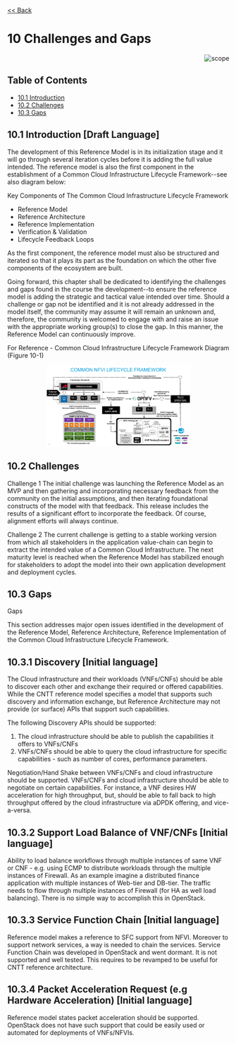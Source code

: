 [<< Back](../../ref_model)
# 10 Challenges and Gaps

<p align="right"><img src="../figures/bogo_sdc.png" alt="scope" title="Scope" width="35%"/></p>

## Table of Contents
* [10.1 Introduction](#10.1)
* [10.2 Challenges](#10.2)
* [10.3 Gaps](#10.3)

<a name="10.1"></a>
## 10.1 Introduction [Draft Language]

The development of this Reference Model is in its initialization stage and it will go through several iteration cycles before it is adding the full value intended. The reference model is also the first component in the establishment of a Common Cloud Infrastructure Lifecycle Framework--see also diagram below:

Key Components of The Common Cloud Infrastructure Lifecycle Framework

- Reference Model
- Reference Architecture
- Reference Implementation
- Verification & Validation
- Lifecycle Feedback Loops

As the first component, the reference model must also be structured and iterated so that it plays its part as the foundation on which the other five components of the ecosystem are built.

Going forward, this chapter shall be dedicated to identifying the challenges and gaps found in the course the development--to ensure the reference model is adding the strategic and tactical value intended over time. Should a challenge or gap not be identified and it is not already addressed in the model itself, the community may assume it will remain an unknown and, therefore, the community is welcomed to engage with and raise an issue with the appropriate working group(s) to close the gap. In this manner, the Reference Model can continuously improve.

For Reference - Common Cloud Infrastructure Lifecycle Framework Diagram (Figure 10-1)
<p align="center"><img src="../figures/ch10-fig-10-1-common-nfvi_lifecycle_framework.png" alt="Framework" title="Framework" width="65%"/></p>

<a name="10.2"></a>
## 10.2 Challenges 

Challenge 1
The initial challenge was launching the Reference Model as an MVP and then gathering and incorporating necessary feedback from the community on the initial assumptions, and then iterating foundational constructs of the model with that feedback. This release includes the results of a significant effort to incorporate the feedback. Of course, alignment efforts will always continue.

Challenge 2
The current challenge is getting to a stable working version from which all stakeholders in the application value-chain can begin to extract the intended value of a Common Cloud Infrastructure. The next maturity level is reached when the Reference Model has stabilized enough for stakeholders to adopt the model into their own application development and deployment cycles.


## 10.3 Gaps 

Gaps

This section addresses major open issues identified in the development of the Reference Model, Reference Architecture, Reference Implementation of the Common Cloud Infrastructure Lifecycle Framework. 

## 10.3.1 Discovery [Initial language]
The Cloud infrastructure and their workloads (VNFs/CNFs) should be able to discover each other and exchange their required or offered capabilities. While the CNTT reference model specifies a model that supports such discovery and information exchange, but Reference Architecture may not provide (or surface) APIs that support such capabilities. 

The following Discovery APIs should be supported: 
1. The cloud infrastructure should be able to publish the capabilities it offers to VNFs/CNFs 
1. VNFs/CNFs should be able to query the cloud infrastructure for specific capabilities - such as number of cores, performance parameters. 

Negotiation/Hand Shake between VNFs/CNFs and cloud infrastructure should be supported.  VNFs/CNFs and cloud infrastructure should be able to negotiate on certain capabilities. For instance, a VNF desires HW acceleration for high throughput, but, should be able to fall back to high throughput offered by the cloud infrastructure via aDPDK offering, and vice-a-versa.

## 10.3.2 Support Load Balance of VNF/CNFs [Initial language]
Ability to load balance workflows through multiple instances of same VNF or CNF - e.g. using ECMP to distribute workloads through the multiple instances of Firewall. As an example imagine a distributed finance application with multiple instances of Web-tier and DB-tier. The traffic needs to flow through multiple instances of Firewall (for HA as well load balancing). There is no simple way to accomplish this in OpenStack.

## 10.3.3 Service Function Chain [Initial language]
Reference model makes a reference to SFC support from NFVI. Moreover to support network services, a way is needed to chain the services. Service Function Chain was developed in OpenStack and went dormant. It is not supported and well tested. This requires to be revamped to be useful for CNTT reference architecture.

## 10.3.4 Packet Acceleration Request (e.g Hardware Acceleration) [Initial language]
Reference model states packet acceleration should be supported. OpenStack does not have such support that could be easily used or automated for deployments of VNFs/NFVIs.
